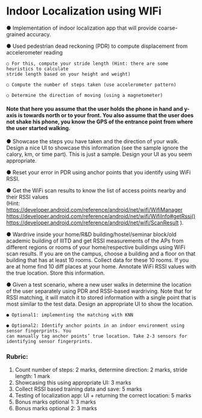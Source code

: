 # Indoor Localization using WIFi
● Implementation of indoor localization app that will provide coarse-grained accuracy.

● Used pedestrian dead reckoning (PDR) to compute displacement from accelerometer
reading

    ○ For this, compute your stride length (Hint: there are some heuristics to calculate 
    stride length based on your height and weight)
    
    ○ Compute the number of steps taken (use accelerometer pattern)
    
    ○ Determine the direction of moving (using a magnetometer)
#### Note that here you assume that the user holds the phone in hand and y-axis is towards north or to your front. You also assume that the user does not shake his phone, you know the GPS of the entrance point from where the user started walking.
● Showcase the steps you have taken and the direction of your walk. Design a nice UI to
showcase this information (see the sample ignore the calory, km, or time part). This is
just a sample. Design your UI as you seem appropriate.

● Reset your error in PDR using anchor points that you identify using WiFi RSSI.

● Get the WiFi scan results to know the list of access points nearby and their RSSI values\
(Hint: https://developer.android.com/reference/android/net/wifi/WifiManager
https://developer.android.com/reference/android/net/wifi/WifiInfo#getRssi()
https://developer.android.com/reference/android/net/wifi/ScanResult
).

● Wardrive inside your home/R&D building/hostel/seminar block/old academic building of
IIITD and get RSSI measurements of the APs from different regions or rooms of your
home/respective buildings using WiFi scan results. If you are on the campus, choose a
building and a floor on that building that has at least 10 rooms. Collect data for these 10
rooms. If you are at home find 10 diff places at your home. Annotate WiFi RSSI values
with the true location. Store this information.

● Given a test scenario, where a new user walks in determine the location of the user
separately using PDR and RSSI-based wardriving. Note that for RSSI matching, it will
match it to stored information with a single point that is most similar to the test data.
Design an appropriate UI to show the location.

    ● Optional1: implementing the matching with KNN

    ● Optional2: Identify anchor points in an indoor environment using sensor fingerprints. You 
    can manually tag anchor points’ true location. Take 2-3 sensors for identifying sensor fingerprints.
    
### Rubric:
1. Count number of steps: 2 marks, determine direction: 2 marks, stride length: 1 mark
2. Showcasing this using appropriate UI: 3 marks
3. Collect RSSI based training data and save: 5 marks
4. Testing of localization app: UI + returning the correct location: 5 marks
5. Bonus marks optional 1: 3 marks
6. Bonus marks optional 2: 3 marks

